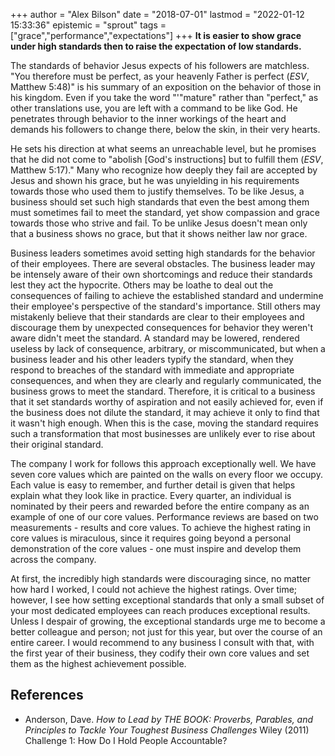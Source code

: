 +++
author = "Alex Bilson"
date = "2018-07-01"
lastmod = "2022-01-12 15:33:36"
epistemic = "sprout"
tags = ["grace","performance","expectations"]
+++
**It is easier to show grace under high standards then to raise the expectation of low standards.**

The standards of behavior Jesus expects of his followers are matchless. "You therefore must be perfect, as your heavenly Father is perfect (_ESV_, Matthew 5:48)" is his summary of an exposition on the behavior of those in his kingdom. Even if you take the word "'"mature" rather than "perfect," as other translations use, you are left with a command to be like God. He penetrates through behavior to the inner workings of the heart and demands his followers to change there, below the skin, in their very hearts.

He sets his direction at what seems an unreachable level, but he promises that he did not come to "abolish [God's instructions] but to fulfill them (_ESV_, Matthew 5:17)." Many who recognize how deeply they fail are accepted by Jesus and shown his grace, but he was unyielding in his requirements towards those who used them to justify themselves. To be like Jesus, a business should set such high standards that even the best among them must sometimes fail to meet the standard, yet show compassion and grace towards those who strive and fail. To be unlike Jesus doesn't mean only that a business shows no grace, but that it shows neither law nor grace.

Business leaders sometimes avoid setting high standards for the behavior of their employees. There are several obstacles. The business leader may be intensely aware of their own shortcomings and reduce their standards lest they act the hypocrite. Others may be loathe to deal out the consequences of failing to achieve the established standard and undermine their employee's perspective of the standard's importance. Still others may mistakenly believe that their standards are clear to their employees and discourage them by unexpected consequences for behavior they weren't aware didn't meet the standard. A standard may be lowered, rendered useless by lack of consequence, arbitrary, or miscommunicated, but when a business leader and his other leaders typify the standard, when they respond to breaches of the standard with immediate and appropriate consequences, and when they are clearly and regularly communicated, the business grows to meet the standard. Therefore, it is critical to a business that it set standards worthy of aspiration and not easily achieved for, even if the business does not dilute the standard, it may achieve it only to find that it wasn't high enough. When this is the case, moving the standard requires such a transformation that most businesses are unlikely ever to rise about their original standard.

The company I work for follows this approach exceptionally well. We have seven core values which are painted on the walls on every floor we occupy. Each value is easy to remember, and further detail is given that helps explain what they look like in practice. Every quarter, an individual is nominated by their peers and rewarded before the entire company as an example of one of our core values. Performance reviews are based on two measurements - results and core values. To achieve the highest rating in core values is miraculous, since it requires going beyond a personal demonstration of the core values - one must inspire and develop them across the company.

At first, the incredibly high standards were discouraging since, no matter how hard I worked, I could not achieve the highest ratings. Over time; however, I see how setting exceptional standards that only a small subset of your most dedicated employees can reach produces exceptional results. Unless I despair of growing, the exceptional standards urge me to become a better colleague and person; not just for this year, but over the course of an entire career. I would recommend to any business I consult with that, with the first year of their business, they codify their own core values and set them as the highest achievement possible.

## References

- Anderson, Dave. _How to Lead by THE BOOK: Proverbs, Parables, and Principles to Tackle Your Toughest Business Challenges_ Wiley (2011) Challenge 1: How Do I Hold People Accountable?
